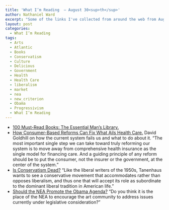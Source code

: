 ```yaml
---
title: 'What I’m Reading  — August 30<sup>th</sup>'
author: Nathaniel Ward
excerpt: "Some of the links I've collected from around the web from August 27th to August 30th."
layout: post
categories:
  - What I’m Reading
tags:
  - Arts
  - Atlantic
  - Books
  - Conservatism
  - Culture
  - Delicious
  - Government
  - Health
  - Health Care
  - liberalism
  - market
  - nea
  - new_criterion
  - Obama
  - Progressivism
  - What I’m Reading
---
```

  * [100 Must-Read Books: The Essential Man’s Library.][1] 
  * [How Consumer-Based Reforms Can Fix What Ails Health Care.][2] David Goldhill on how the current system fails us and what to do about it. “The most important single step we can take toward truly reforming our system is to move away from comprehensive health insurance as the single model for financing care. And a guiding principle of any reform should be to put the consumer, not the insurer or the government, at the center of the system.”
  * [Is Conservatism Dead?][3] “Like the liberal writers of the 1950s, Tanenhaus wants to see a conservative movement that accommodates rather than opposes liberalism, and thus one that will accept its role as subordinate to the dominant liberal tradition in American life.”
  * [Should the NEA Promote the Obama Agenda?][4] “Do you think it is the place of the NEA to encourage the art community to address issues currently under legislative consideration?”

 [1]: http://artofmanliness.com/2008/05/14/100-must-read-books-the-essential-mans-library/
 [2]: http://www.theatlantic.com/doc/200909/health-care/
 [3]: http://www.newcriterion.com/articles.cfm/Is-conservatism-dead--4166
 [4]: http://bighollywood.breitbart.com/pcourrielche/2009/08/25/the-national-endowment-for-the-art-of-persuasion-patrick-courrielche/#more-209182